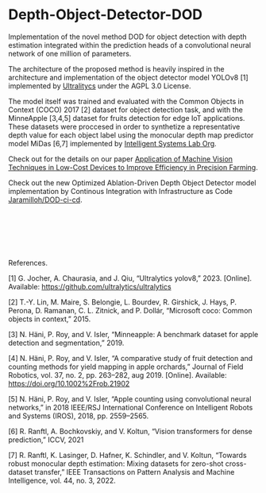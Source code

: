 # Depth-Object-Detector-DOD

Implementation of the novel method DOD for object detection with depth estimation integrated within the prediction heads of a convolutional neural network of one million of parameters.

The architecture of the proposed method is heavily inspired in the architecture and implementation of the object detector model YOLOv8 [1] implemented by [Ultralitycs](https://docs.ultralytics.com/models/yolov8/) under the AGPL 3.0 License.

The model itself was trained and evaluated with the Common Objects in Context (COCO) 2017 [2] dataset for object detection task, and with the MinneApple [3,4,5] dataset for fruits detection for edge IoT applications. These datasets were proccesed in order to synthetize a representative depth value for each object label using the monocular depth map predictor model MiDas [6,7] implemented by [Intelligent Systems Lab Org](https://github.com/isl-org).

Check out for the details on our paper [Application of Machine Vision Techniques in Low-Cost Devices to Improve Efficiency in Precision Farming](https://doi.org/10.3390/s24030937).

Check out the new Optimized Ablation-Driven Depth Object Detector model implementation by Continous Integration with Infrastructure as Code [Jaramilloh/DOD-ci-cd](https://github.com/Jaramilloh/DOD-ci-cd).

<br/><br/>

<br/><br/>

References.

[1] G. Jocher, A. Chaurasia, and J. Qiu, “Ultralytics yolov8,” 2023. [Online]. Available: https://github.com/ultralytics/ultralytics

[2] T.-Y. Lin, M. Maire, S. Belongie, L. Bourdev, R. Girshick, J. Hays, P. Perona, D. Ramanan, C. L. Zitnick, and P. Dollár, “Microsoft coco: Common objects in context,” 2015.

[3] N. Häni, P. Roy, and V. Isler, “Minneapple: A benchmark dataset for apple detection and segmentation,” 2019.

[4] N. Häni, P. Roy, and V. Isler, “A comparative study of fruit detection and counting methods for yield mapping in apple orchards,” Journal of Field Robotics, vol. 37, no. 2, pp. 263–282, aug 2019. [Online]. Available: https://doi.org/10.1002%2Frob.21902

[5] N. Häni, P. Roy, and V. Isler, “Apple counting using convolutional neural networks,” in 2018 IEEE/RSJ International Conference on Intelligent Robots and Systems (IROS), 2018, pp. 2559–2565.

[6] R. Ranftl, A. Bochkovskiy, and V. Koltun, “Vision transformers for dense prediction,” ICCV, 2021

[7] R. Ranftl, K. Lasinger, D. Hafner, K. Schindler, and V. Koltun, “Towards robust monocular depth estimation: Mixing datasets for zero-shot cross-dataset transfer,” IEEE Transactions on Pattern Analysis and Machine Intelligence, vol. 44, no. 3, 2022.

